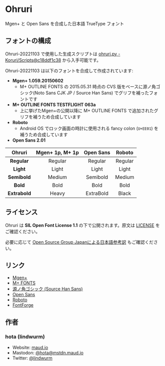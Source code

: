# Ohruri

Mgen+ と Open Sans を合成した日本語 TrueType フォント

## フォントの構成

Ohruri-20221103 で使用した生成スクリプトは [ohruri.py - Koruri/Scripts@c18ddf1c38](https://github.com/Koruri/Scripts/blob/c18ddf1c3891620bd40feb9cdea3e7e4600aa130/ohruri.py) から入手可能です。

Ohruri-20221103 は以下のフォントを合成して作成されています:

- **Mgen+ 1.059.20150602**
  - M+ OUTLINE FONTS の 2015.05.31 時点の CVS 版をベースに源ノ角ゴシック(Noto Sans CJK JP / Source Han Sans) でグリフを補ったフォントです
- **M+ OUTLINE FONTS TESTFLIGHT 063a**
  - 上に挙げたMgen+の公開以降に M+ OUTLINE FONTS で追加されたグリフを補うため合成しています
- **Roboto**
  - Android OS でロック画面の時計に使用される fancy colon (`U+EE01`) を補うため合成しています
- **Open Sans 2.01**

| Ohruri | Mgen+ 1p, M+ 1p | Open Sans | Roboto
|:---:|:---:|:---:|:---:|
| **Regular** | Regular | Regular | Regular |
| **Light** | Light | Light | Light |
| **Semibold** | Medium | Semibold | Medium |
| **Bold** | Bold | Bold | Bold |
| **Extrabold** | Heavy | ExtraBold | Black |

## ライセンス

Ohruri は **SIL Open Font License 1.1** の下で公開されます。原文は [LICENSE](https://github.com/Koruri/Ohruri/blob/master/LICENSE) をご確認ください。

必要に応じて [Open Source Group Japanによる日本語参考訳](hhttps://licenses.opensource.jp/OFL-1.1/OFL-1.1.html) もご確認ください。

## リンク

- [Mgen+](http://jikasei.me/font/mgenplus/)
- [M+ FONTS](https://mplus-fonts.osdn.jp/)
- [源ノ角ゴシック (Source Han Sans)](https://github.com/adobe-fonts/source-han-sans)
- [Open Sans](https://fonts.google.com/specimen/Open+Sans)
- [Roboto](https://fonts.google.com/specimen/Roboto)
- [FontForge](https://fontforge.github.io/en-US/)

## 作者

### hota (lindwurm)

- Website: [maud.io](https://maud.io)
- Mastodon: [@hota@mstdn.maud.io](https://mstdn.maud.io/@hota)
- Twitter: [@lindwurm](https://twitter.com/lindwurm)
